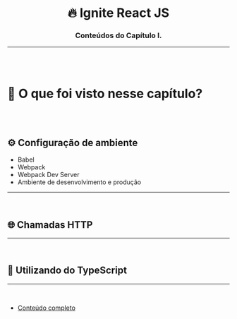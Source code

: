 

<h1 align="center">
  🔥 Ignite React JS
</h1>

<h3 align="center">
  Conteúdos do Capítulo I.
</h3>
<hr>

<br>
<br>

👀 O que foi visto nesse capítulo?
=================
<br>
<br>

## ⚙️ Configuração de ambiente

- Babel
- Webpack
- Webpack Dev Server
- Ambiente de desenvolvimento e produção

<hr>
<br>

## 🌐 Chamadas HTTP

<hr>
<br>

## 📜 Utilizando do TypeScript

<hr>
<br>

- [Conteúdo completo](https://www.notion.so/Mapa-de-Jornada-Chapter-01-7c29f9730728455b9c901f179e9262aa)